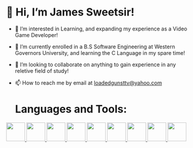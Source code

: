 <h1><strong>👋 Hi, I’m James Sweetsir!</strong></h1>

  
- 👀 I’m interested in Learning, and expanding my experience as a Video Game Developer!
- 🌱 I’m currently enrolled in a B.S Software Engineering at Western Governors University, and learning the C Language in my spare time!
- 💞️ I’m looking to collaborate on anything to gain experience in any reletive field of study!
- 📫 How to reach me by email at loadedgunsttv@yahoo.com

  <h1><strong>Languages and Tools:</strong></h1>
<a href="https://www.w3schools.com/html/">
  <img src="https://th.bing.com/th/id/OIP.yuG09rIj_lp7txK2gM_6ZwAAAA?rs=1&pid=ImgDetMain" height="50px" width="50px">
</a>
<a href="https://www.w3schools.com/css/">
  <img src="https://www.shareicon.net/data/128x128/2015/09/11/99500_css3_512x512.png" height="50px" width="50px">
</a>
<a href="https://getbootstrap.com/">
  <img src="https://www.brcline.com/wp-content/uploads/2016/01/bootstrap-logo.png" height="50px" width="50px">
</a>
<a href="https://www.w3schools.com/js/">
  <img src="https://pluspng.com/img-png/logo-javascript-png-javascript-ile-twitter-retweet-uygulamas-833.png" height="50px" width="50px">
</a>
<a href="https://www.w3schools.com/cs/">
  <img src="https://i.imgur.com/tAoNm1z.png" height="50px" width="50px">
</a>
<a href="https://www.w3schools.com/python/">
  <img src="https://th.bing.com/th/id/OIP.HfmhwCHC2kbVafk1QzbdzQHaHa?rs=1&pid=ImgDetMain" height="50px" width="50px">
</a>
<a href="https://nodejs.org/en">
  <img src="https://infinitegraphixads.com/wp-content/uploads/2021/03/Untitled-design-40.png" height="50px" width="50px">
</a>
<a href="https://www.w3schools.com/java/default.asp">
  <img src="https://i.pinimg.com/originals/f1/ea/a7/f1eaa7278f64e27128e062a3de918265.png" height="50px" width="50px">
</a>
<a href="https://www.w3schools.com/c/index.php">
  <img src="https://th.bing.com/th/id/OIP.-wK8kSbegCP7kdE8hVjRCQAAAA?rs=1&pid=ImgDetMain" height="50px" width="50px">
</a>
